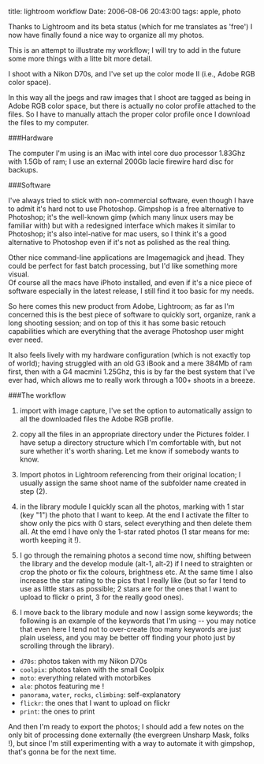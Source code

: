 title: lightroom workflow
Date: 2006-08-06 20:43:00
tags: apple, photo
 

Thanks to Lightroom and its beta status (which for me translates as 'free') I now have finally found a nice way to organize all my photos.  

This is an attempt to illustrate my workflow; I will try to add in the future some more things with a litte bit more detail.  

I shoot with a Nikon D70s, and I've set up the color mode II (i.e., Adobe RGB color space).  

In this way all the jpegs and raw images that I shoot are tagged as being in Adobe RGB color space, but there is actually no color profile attached to the files. So I have to manually attach the proper color profile once I download the files to my computer.  
  
###Hardware  

The computer I'm using is an iMac with intel core duo processor 1.83Ghz with 1.5Gb of ram; I use an external 200Gb lacie firewire hard disc for backups.  
  
###Software  

I've always tried to stick with non-commercial software, even though I have to admit it's hard not to use Photoshop. Gimpshop is a free alternative to Photoshop; it's the well-known gimp (which many linux users may be familiar with) but with a redesigned interface which makes it similar to Photoshop; it's also intel-native for mac users, so I think it's a good alternative to Photoshop even if it's not as polished as the real thing.  

Other nice command-line applications are Imagemagick and jhead. They could be perfect for fast batch processing, but I'd like something more visual.  
Of course all the macs have iPhoto installed, and even if it's a nice piece of software especially in the latest release, I still find it too basic for my needs. 
 
So here comes this new product from Adobe, Lightroom; as far as I'm concerned this is the best piece of software to quickly sort, organize, rank a long shooting session; and on top of this it has some basic retouch capabilities which are everything that the average Photoshop user might ever need.  
  
It also feels lively with my hardware configuration (which is not exactly top of world); having struggled with an old G3 iBook and a mere 384Mb of ram first, then with a G4 macmini 1.25Ghz, this is by far the best system that I've ever had, which allows me to really work through a 100+ shoots in a breeze.  
  
###The workflow  

1) import with image capture, I've set the option to automatically assign to all the downloaded files the Adobe RGB profile.  
  
2) copy all the files in an appropriate directory under the Pictures folder. I have setup a directory structure which I'm comfortable with, but not sure whether it's worth sharing. Let me know if somebody wants to know.  
  
3) Import photos in Lightroom referencing from their original location; I usually assign the same shoot name of the subfolder name created in step (2).  
  
4) in the library module I quickly scan all the photos, marking with 1 star (key "1") the photo that I want to keep. At the end I activate the filter to show only the pics with 0 stars, select everything and then delete them all. At the emd I have only the 1-star rated photos (1 star means for me: worth keeping it !).  
  
5) I go through the remaining photos a second time now, shifting between the library and the develop module (alt-1, alt-2) if I need to straighten or crop the photo or fix the colours, brightness etc. At the same time I also increase the star rating to the pics that I really like (but so far I tend to use as little stars as possible; 2 stars are for the ones that I want to upload to flickr o print, 3 for the really good ones).  
  
6) I move back to the library module and now I assign some keywords; the following is an example of the keywords that I'm using -- you may notice that even here I tend not to over-create (too many keywords are just plain useless, and you may be better off finding your photo just by scrolling through the library).  


* `d70s`: photos taken with my Nikon D70s  
* `coolpix`: photos taken with the small Coolpix  
* `moto`: everything related with motorbikes  
* `ale`: photos featuring me !  
* `panorama`, `water`, `rocks`, `climbing`: self-explanatory  
* `flickr`: the ones that I want to upload on flickr  
* `print`: the ones to print

  
And then I'm ready to export the photos; I should add a few notes on the only bit of processing done externally (the evergreen Unsharp Mask, folks !), but since I'm still experimenting with a way to automate it with gimpshop, that's gonna be for the next time. 

